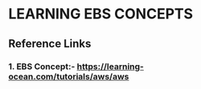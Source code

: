 # LEARNING EBS CONCEPTS
## Reference Links 

### 1. EBS Concept:- https://learning-ocean.com/tutorials/aws/aws
